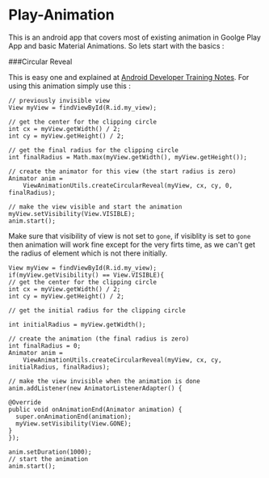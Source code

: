 # Play-Animation
This is an android app that covers most of existing animation in Goolge Play App and basic Material Animations.
So lets start with the basics : 

###Circular Reveal

This is easy one and explained at [Android Developer Training Notes][1]. For using this animation simply use this : 

    // previously invisible view
    View myView = findViewById(R.id.my_view);
    
    // get the center for the clipping circle
    int cx = myView.getWidth() / 2;
    int cy = myView.getHeight() / 2;
    
    // get the final radius for the clipping circle
    int finalRadius = Math.max(myView.getWidth(), myView.getHeight());
    
    // create the animator for this view (the start radius is zero)
    Animator anim =
        ViewAnimationUtils.createCircularReveal(myView, cx, cy, 0, finalRadius);
    
    // make the view visible and start the animation
    myView.setVisibility(View.VISIBLE);
    anim.start();
    
Make sure that visibility of view is not set to `gone`, if visiblity is set to `gone` then animation will work fine except for the very firts time, as we can't get the radius of element which is not there initially.

    View myView = findViewById(R.id.my_view);
    if(myView.getVisibility() == View.VISIBLE){
    // get the center for the clipping circle
    int cx = myView.getWidth() / 2;
    int cy = myView.getHeight() / 2;
  
    // get the initial radius for the clipping circle
    
    int initialRadius = myView.getWidth();
  
    // create the animation (the final radius is zero)
    int finalRadius = 0;
    Animator anim = 
        ViewAnimationUtils.createCircularReveal(myView, cx, cy, initialRadius, finalRadius);
  
    // make the view invisible when the animation is done
    anim.addListener(new AnimatorListenerAdapter() {
  
    @Override
    public void onAnimationEnd(Animator animation) {
      super.onAnimationEnd(animation);
      myView.setVisibility(View.GONE);
    }
    });

    anim.setDuration(1000);
    // start the animation
    anim.start();


[1]:https://developer.android.com/training/material/animations.html#Reveal
